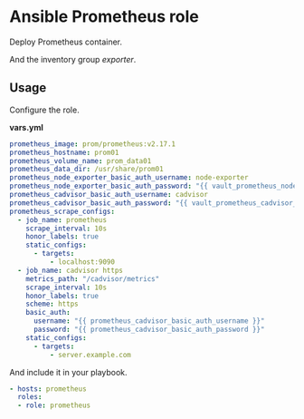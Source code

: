 # Ansible Prometheus role

Deploy Prometheus container.

And the inventory group *exporter*.

## Usage

Configure the role.

**vars.yml**

```yml
prometheus_image: prom/prometheus:v2.17.1
prometheus_hostname: prom01
prometheus_volume_name: prom_data01
prometheus_data_dir: /usr/share/prom01
prometheus_node_exporter_basic_auth_username: node-exporter
prometheus_node_exporter_basic_auth_password: "{{ vault_prometheus_node_exporter_basic_auth_password }}"
prometheus_cadvisor_basic_auth_username: cadvisor
prometheus_cadvisor_basic_auth_password: "{{ vault_prometheus_cadvisor_basic_auth_password }}"
prometheus_scrape_configs:
  - job_name: prometheus
    scrape_interval: 10s
    honor_labels: true
    static_configs:
      - targets:
          - localhost:9090
  - job_name: cadvisor https
    metrics_path: "/cadvisor/metrics"
    scrape_interval: 10s
    honor_labels: true
    scheme: https
    basic_auth:
      username: "{{ prometheus_cadvisor_basic_auth_username }}"
      password: "{{ prometheus_cadvisor_basic_auth_password }}"
    static_configs:
      - targets:
          - server.example.com
```

And include it in your playbook.

```yml
- hosts: prometheus
  roles:
  - role: prometheus
```
